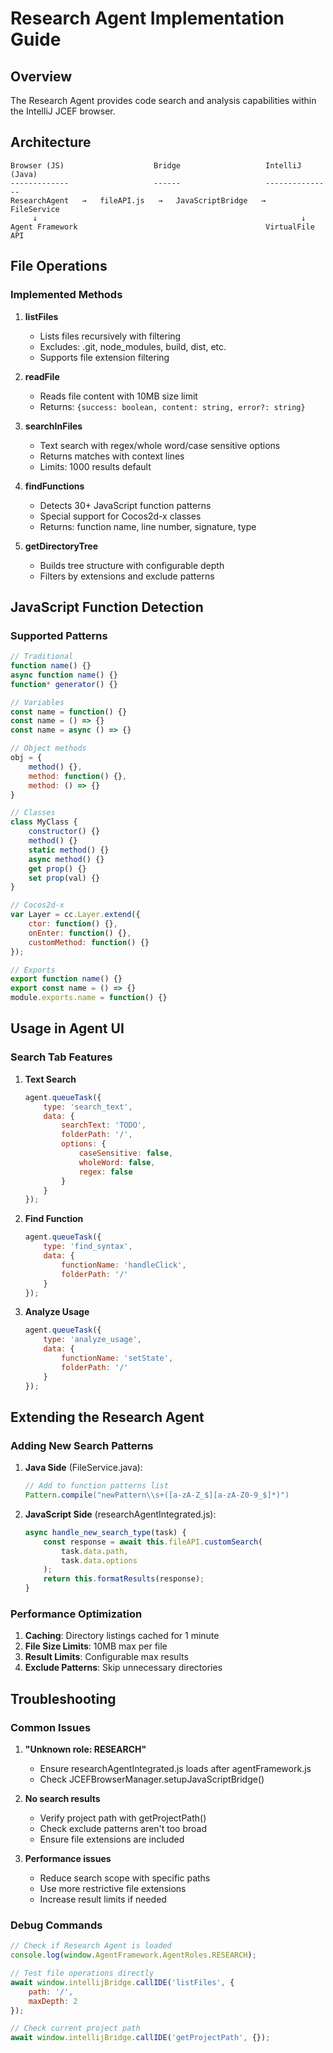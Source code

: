 # Research Agent Implementation Guide

## Overview

The Research Agent provides code search and analysis capabilities within the IntelliJ JCEF browser.

## Architecture

```
Browser (JS)                    Bridge                   IntelliJ (Java)
-------------                   ------                   ---------------
ResearchAgent   →   fileAPI.js   →   JavaScriptBridge   →   FileService
     ↓                                                           ↓
Agent Framework                                          VirtualFile API
```

## File Operations

### Implemented Methods

1. **listFiles**
   - Lists files recursively with filtering
   - Excludes: .git, node_modules, build, dist, etc.
   - Supports file extension filtering

2. **readFile**
   - Reads file content with 10MB size limit
   - Returns: `{success: boolean, content: string, error?: string}`

3. **searchInFiles**
   - Text search with regex/whole word/case sensitive options
   - Returns matches with context lines
   - Limits: 1000 results default

4. **findFunctions**
   - Detects 30+ JavaScript function patterns
   - Special support for Cocos2d-x classes
   - Returns: function name, line number, signature, type

5. **getDirectoryTree**
   - Builds tree structure with configurable depth
   - Filters by extensions and exclude patterns

## JavaScript Function Detection

### Supported Patterns

```javascript
// Traditional
function name() {}
async function name() {}
function* generator() {}

// Variables
const name = function() {}
const name = () => {}
const name = async () => {}

// Object methods
obj = {
    method() {},
    method: function() {},
    method: () => {}
}

// Classes
class MyClass {
    constructor() {}
    method() {}
    static method() {}
    async method() {}
    get prop() {}
    set prop(val) {}
}

// Cocos2d-x
var Layer = cc.Layer.extend({
    ctor: function() {},
    onEnter: function() {},
    customMethod: function() {}
});

// Exports
export function name() {}
export const name = () => {}
module.exports.name = function() {}
```

## Usage in Agent UI

### Search Tab Features

1. **Text Search**
   ```javascript
   agent.queueTask({
       type: 'search_text',
       data: {
           searchText: 'TODO',
           folderPath: '/',
           options: {
               caseSensitive: false,
               wholeWord: false,
               regex: false
           }
       }
   });
   ```

2. **Find Function**
   ```javascript
   agent.queueTask({
       type: 'find_syntax',
       data: {
           functionName: 'handleClick',
           folderPath: '/'
       }
   });
   ```

3. **Analyze Usage**
   ```javascript
   agent.queueTask({
       type: 'analyze_usage',
       data: {
           functionName: 'setState',
           folderPath: '/'
       }
   });
   ```

## Extending the Research Agent

### Adding New Search Patterns

1. **Java Side** (FileService.java):
   ```java
   // Add to function patterns list
   Pattern.compile("newPattern\\s+([a-zA-Z_$][a-zA-Z0-9_$]*)")
   ```

2. **JavaScript Side** (researchAgentIntegrated.js):
   ```javascript
   async handle_new_search_type(task) {
       const response = await this.fileAPI.customSearch(
           task.data.path,
           task.data.options
       );
       return this.formatResults(response);
   }
   ```

### Performance Optimization

1. **Caching**: Directory listings cached for 1 minute
2. **File Size Limits**: 10MB max per file
3. **Result Limits**: Configurable max results
4. **Exclude Patterns**: Skip unnecessary directories

## Troubleshooting

### Common Issues

1. **"Unknown role: RESEARCH"**
   - Ensure researchAgentIntegrated.js loads after agentFramework.js
   - Check JCEFBrowserManager.setupJavaScriptBridge()

2. **No search results**
   - Verify project path with getProjectPath()
   - Check exclude patterns aren't too broad
   - Ensure file extensions are included

3. **Performance issues**
   - Reduce search scope with specific paths
   - Use more restrictive file extensions
   - Increase result limits if needed

### Debug Commands

```javascript
// Check if Research Agent is loaded
console.log(window.AgentFramework.AgentRoles.RESEARCH);

// Test file operations directly
await window.intellijBridge.callIDE('listFiles', {
    path: '/',
    maxDepth: 2
});

// Check current project path
await window.intellijBridge.callIDE('getProjectPath', {});
```
